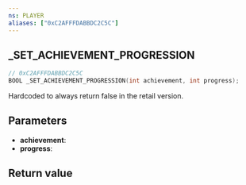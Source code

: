 ```yaml
---
ns: PLAYER
aliases: ["0xC2AFFFDABBDC2C5C"]
---
```

## _SET_ACHIEVEMENT_PROGRESSION

```c
// 0xC2AFFFDABBDC2C5C
BOOL _SET_ACHIEVEMENT_PROGRESSION(int achievement, int progress);
```

Hardcoded to always return false in the retail version. 

## Parameters
* **achievement**: 
* **progress**: 

## Return value
